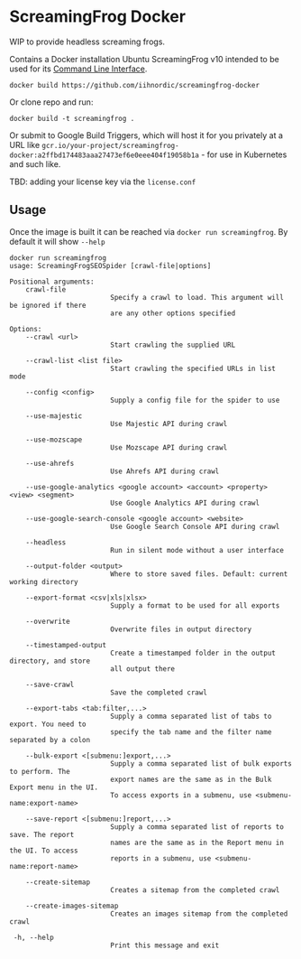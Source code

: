 # ScreamingFrog Docker

WIP to provide headless screaming frogs.

Contains a Docker installation Ubuntu ScreamingFrog v10 intended to be used for its [Command Line Interface](https://www.screamingfrog.co.uk/seo-spider/user-guide/general/#command-line).

`docker build https://github.com/iihnordic/screamingfrog-docker`

Or clone repo and run:

`docker build -t screamingfrog .`

Or submit to Google Build Triggers, which will host it for you privately at a URL like 
`gcr.io/your-project/screamingfrog-docker:a2ffbd174483aaa27473ef6e0eee404f19058b1a` - for use in Kubernetes and such like. 

TBD: adding your license key via the `license.conf`

## Usage

Once the image is built it can be reached via `docker run screamingfrog`.  By default it will show `--help`

```
docker run screamingfrog
usage: ScreamingFrogSEOSpider [crawl-file|options]

Positional arguments:
    crawl-file
                         Specify a crawl to load. This argument will be ignored if there
                         are any other options specified

Options:
    --crawl <url>
                         Start crawling the supplied URL

    --crawl-list <list file>
                         Start crawling the specified URLs in list mode

    --config <config>
                         Supply a config file for the spider to use

    --use-majestic
                         Use Majestic API during crawl

    --use-mozscape
                         Use Mozscape API during crawl

    --use-ahrefs
                         Use Ahrefs API during crawl

    --use-google-analytics <google account> <account> <property> <view> <segment>
                         Use Google Analytics API during crawl

    --use-google-search-console <google account> <website>
                         Use Google Search Console API during crawl

    --headless
                         Run in silent mode without a user interface

    --output-folder <output>
                         Where to store saved files. Default: current working directory

    --export-format <csv|xls|xlsx>
                         Supply a format to be used for all exports

    --overwrite
                         Overwrite files in output directory

    --timestamped-output
                         Create a timestamped folder in the output directory, and store
                         all output there

    --save-crawl
                         Save the completed crawl

    --export-tabs <tab:filter,...>
                         Supply a comma separated list of tabs to export. You need to
                         specify the tab name and the filter name separated by a colon

    --bulk-export <[submenu:]export,...>
                         Supply a comma separated list of bulk exports to perform. The
                         export names are the same as in the Bulk Export menu in the UI.
                         To access exports in a submenu, use <submenu-name:export-name>

    --save-report <[submenu:]report,...>
                         Supply a comma separated list of reports to save. The report
                         names are the same as in the Report menu in the UI. To access
                         reports in a submenu, use <submenu-name:report-name>

    --create-sitemap
                         Creates a sitemap from the completed crawl

    --create-images-sitemap
                         Creates an images sitemap from the completed crawl

 -h, --help
                         Print this message and exit
```



